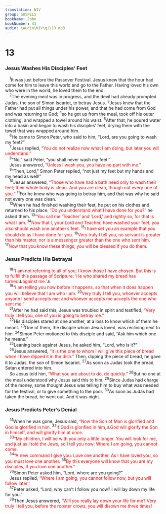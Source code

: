 ```yaml
---
translation: NIV
group: GOSPELS
bookName: John 
bookNumber: 43
audio: \Audio\NIV\gi\13.mp3
---
```


<div class="title"><h1>13</h1><h3>Jesus Washes His Disciples’ Feet </h3></div>
<span class="verse gi_13_1"> <sup>1</sup>It was just before the Passover Festival. Jesus knew that the hour had come for him to leave this world and go to the Father. Having loved his own who were in the world, he loved them to the end. <br/></span>
<span class="verse gi_13_2"> <sup>2</sup>The evening meal was in progress, and the devil had already prompted Judas, the son of Simon Iscariot, to betray Jesus. </span>
<span class="verse gi_13_3"><sup>3</sup>Jesus knew that the Father had put all things under his power, and that he had come from God and was returning to God; </span>
<span class="verse gi_13_4"><sup>4</sup>so he got up from the meal, took off his outer clothing, and wrapped a towel around his waist. </span>
<span class="verse gi_13_5"><sup>5</sup>After that, he poured water into a basin and began to wash his disciples’ feet, drying them with the towel that was wrapped around him. <br/></span>
<span class="verse gi_13_6"> <sup>6</sup>He came to Simon Peter, who said to him, “Lord, are you going to wash my feet?” <br/></span>
<span class="verse gi_13_7"> <sup>7</sup>Jesus replied, <font color="red">“You do not realize now what I am doing, but later you will understand.”</font><br/></span>
<span class="verse gi_13_8"> <sup>8</sup>“No,” said Peter, “you shall never wash my feet.” <br/> Jesus answered, <font color="red">“Unless I wash you, you have no part with me.”</font><br/></span>
<span class="verse gi_13_9"> <sup>9</sup>“Then, Lord,” Simon Peter replied, “not just my feet but my hands and my head as well!” <br/></span>
<span class="verse gi_13_10"> <sup>10</sup>Jesus answered, <font color="red">“Those who have had a bath need only to wash their feet; their whole body is clean. And you are clean, though not every one of you.”</font></span>
<span class="verse gi_13_11"><sup>11</sup>For he knew who was going to betray him, and that was why he said not every one was clean. <br/></span>
<span class="verse gi_13_12"> <sup>12</sup>When he had finished washing their feet, he put on his clothes and returned to his place. <font color="red">“Do you understand what I have done for you?”</font> he asked them. </span>
<span class="verse gi_13_13"><sup>13</sup><font color="red">“You call me ‘Teacher’ and ‘Lord,’ and rightly so, for that is what I am.</font></span>
<span class="verse gi_13_14"><sup>14</sup><font color="red">Now that I, your Lord and Teacher, have washed your feet, you also should wash one another’s feet.</font></span>
<span class="verse gi_13_15"><sup>15</sup><font color="red">I have set you an example that you should do as I have done for you.</font></span>
<span class="verse gi_13_16"><sup>16</sup><font color="red">Very truly I tell you, no servant is greater than his master, nor is a messenger greater than the one who sent him.</font></span>
<span class="verse gi_13_17"><sup>17</sup><font color="red">Now that you know these things, you will be blessed if you do them.</font><br/></span>
<div class="title"><h3>Jesus Predicts His Betrayal </h3></div>
<span class="verse gi_13_18"> <sup>18</sup><font color="red">“I am not referring to all of you; I know those I have chosen. But this is to fulfill this passage of Scripture: ‘He who shared my bread has turned</font><a data-toggle="tooltip" data-placement="bottom" title=" 13:18 Greek  has lifted up his heel ">⚓</a><font color="red">against me.’</font><a data-toggle="tooltip" data-placement="bottom" title="Psalm 41:9">⚓</a><br/></span>
<span class="verse gi_13_19"> <sup>19</sup><font color="red">“I am telling you now before it happens, so that when it does happen you will believe that I am who I am.</font></span>
<span class="verse gi_13_20"><sup>20</sup><font color="red">Very truly I tell you, whoever accepts anyone I send accepts me; and whoever accepts me accepts the one who sent me.”</font><br/></span>
<span class="verse gi_13_21"> <sup>21</sup>After he had said this, Jesus was troubled in spirit and testified, <font color="red">“Very truly I tell you, one of you is going to betray me.”</font><br/></span>
<span class="verse gi_13_22"> <sup>22</sup>His disciples stared at one another, at a loss to know which of them he meant. </span>
<span class="verse gi_13_23"><sup>23</sup>One of them, the disciple whom Jesus loved, was reclining next to him. </span>
<span class="verse gi_13_24"><sup>24</sup>Simon Peter motioned to this disciple and said, “Ask him which one he means.” <br/></span>
<span class="verse gi_13_25"> <sup>25</sup>Leaning back against Jesus, he asked him, “Lord, who is it?” <br/></span>
<span class="verse gi_13_26"> <sup>26</sup>Jesus answered, <font color="red">“It is the one to whom I will give this piece of bread when I have dipped it in the dish.”</font> Then, dipping the piece of bread, he gave it to Judas, the son of Simon Iscariot. </span>
<span class="verse gi_13_27"><sup>27</sup>As soon as Judas took the bread, Satan entered into him. <br/> So Jesus told him, <font color="red">“What you are about to do, do quickly.”</font></span>
<span class="verse gi_13_28"><sup>28</sup>But no one at the meal understood why Jesus said this to him. </span>
<span class="verse gi_13_29"><sup>29</sup>Since Judas had charge of the money, some thought Jesus was telling him to buy what was needed for the festival, or to give something to the poor. </span>
<span class="verse gi_13_30"><sup>30</sup>As soon as Judas had taken the bread, he went out. And it was night. <br/></span>
<div class="title"><h3>Jesus Predicts Peter’s Denial </h3></div>
<span class="verse gi_13_31"> <sup>31</sup>When he was gone, Jesus said, <font color="red">“Now the Son of Man is glorified and God is glorified in him.</font></span>
<span class="verse gi_13_32"><sup>32</sup><font color="red">If God is glorified in him,</font><a data-toggle="tooltip" data-placement="bottom" title="Many early manuscripts do not have If God is glorified in him.">⚓</a><font color="red">God will glorify the Son in himself, and will glorify him at once.</font><br/></span>
<span class="verse gi_13_33"> <sup>33</sup><font color="red">“My children, I will be with you only a little longer. You will look for me, and just as I told the Jews, so I tell you now: Where I am going, you cannot come.</font><br/></span>
<span class="verse gi_13_34"> <sup>34</sup><font color="red">“A new command I give you: Love one another. As I have loved you, so you must love one another.</font></span>
<span class="verse gi_13_35"><sup>35</sup><font color="red">By this everyone will know that you are my disciples, if you love one another.”</font><br/></span>
<span class="verse gi_13_36"> <sup>36</sup>Simon Peter asked him, “Lord, where are you going?” <br/> Jesus replied, <font color="red">“Where I am going, you cannot follow now, but you will follow later.”</font><br/></span>
<span class="verse gi_13_37"> <sup>37</sup>Peter asked, “Lord, why can’t I follow you now? I will lay down my life for you.” <br/></span>
<span class="verse gi_13_38"> <sup>38</sup>Then Jesus answered, <font color="red">“Will you really lay down your life for me? Very truly I tell you, before the rooster crows, you will disown me three times!</font><br/></span>
